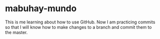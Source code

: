 # mabuhay-mundo
This is me learning about how to use GitHub.
Now I am practicing commits so that I will know how to make changes to a branch and commit them to the master.

